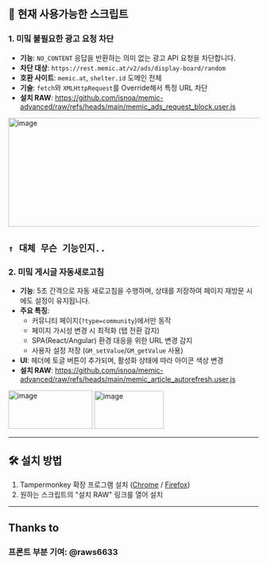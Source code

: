 ## 📌 현재 사용가능한 스크립트

### 1. 미밐 불필요한 광고 요청 차단
- **기능**: `NO_CONTENT` 응답을 반환하는 의미 없는 광고 API 요청을 차단합니다.
- **차단 대상**: `https://rest.memic.at/v2/ads/display-board/random`
- **호환 사이트**: `memic.at`, `shelter.id` 도메인 전체
- **기술**: `fetch`와 `XMLHttpRequest`를 Override해서 특정 URL 차단
- **설치 RAW**: https://github.com/isnoa/memic-advanced/raw/refs/heads/main/memic_ads_request_block.user.js

<img width="622" height="219" alt="image" src="https://github.com/user-attachments/assets/a55c5925-3e28-4585-9032-435c7761c190" />

``
↑ 대체 무슨 기능인지..
``
---

### 2. 미밐 게시글 자동새로고침
- **기능**: 5초 간격으로 자동 새로고침을 수행하며, 상태를 저장하여 페이지 재방문 시에도 설정이 유지됩니다.
- **주요 특징**:
  - 커뮤니티 페이지(`?type=community`)에서만 동작
  - 페이지 가시성 변경 시 최적화 (탭 전환 감지)
  - SPA(React/Angular) 환경 대응을 위한 URL 변경 감지
  - 사용자 설정 저장 (`GM_setValue`/`GM_getValue` 사용)
- **UI**: 헤더에 토글 버튼이 추가되며, 활성화 상태에 따라 아이콘 색상 변경
- **설치 RAW**: https://github.com/isnoa/memic-advanced/raw/refs/heads/main/memic_article_autorefresh.user.js

<img width="169" height="77" alt="image" src="https://github.com/user-attachments/assets/2d722030-fff0-4b1a-a149-9c1aa588dc65" />
<img width="140" height="76" alt="image" src="https://github.com/user-attachments/assets/377740f7-ab7c-4548-9f02-bd26c75c9340" />


---

## 🛠 설치 방법
1. Tampermonkey 확장 프로그램 설치 ([Chrome](https://chrome.google.com/webstore/detail/tampermonkey/dhdgffkkebhmkfjojejmpbldmpobfkfo) / [Firefox](https://addons.mozilla.org/firefox/addon/tampermonkey/))
2. 원하는 스크립트의 "설치 RAW" 링크를 열어 설치

---

## Thanks to

### 프론트 부분 기여: @raws6633
